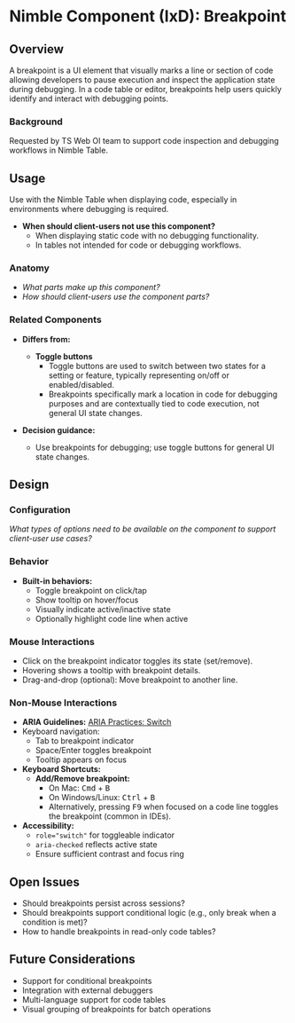 # Nimble Component (IxD): Breakpoint

## Overview

A breakpoint is a UI element that visually marks a line or section of code allowing developers to pause execution and inspect the application state during debugging. In a code table or editor, breakpoints help users quickly identify and interact with debugging points.

### Background
Requested by TS Web OI team to support code inspection and debugging workflows in Nimble Table.

## Usage

Use with the Nimble Table when displaying code, especially in environments where debugging is required.

- **When should client-users not use this component?**
  - When displaying static code with no debugging functionality.
  - In tables not intended for code or debugging workflows.

### Anatomy
- *What parts make up this component?*
- *How should client-users use the component parts?*

### Related Components

- **Differs from:**
  - **Toggle buttons**  
    - Toggle buttons are used to switch between two states for a setting or feature, typically representing on/off or enabled/disabled.  
    - Breakpoints specifically mark a location in code for debugging purposes and are contextually tied to code execution, not general UI state changes.

- **Decision guidance:**
  - Use breakpoints for debugging; use toggle buttons for general UI state changes.

## Design

### Configuration
*What types of options need to be available on the component to support client-user use cases?*

### Behavior

- **Built-in behaviors:**
  - Toggle breakpoint on click/tap
  - Show tooltip on hover/focus
  - Visually indicate active/inactive state
  - Optionally highlight code line when active

### Mouse Interactions

- Click on the breakpoint indicator toggles its state (set/remove).
- Hovering shows a tooltip with breakpoint details.
- Drag-and-drop (optional): Move breakpoint to another line.

### Non-Mouse Interactions

- **ARIA Guidelines:** [ARIA Practices: Switch](https://www.w3.org/WAI/ARIA/apg/patterns/switch/)
- Keyboard navigation:
  - Tab to breakpoint indicator
  - Space/Enter toggles breakpoint
  - Tooltip appears on focus
- **Keyboard Shortcuts:**
  - **Add/Remove breakpoint:**  
    - On Mac: <kbd>Cmd</kbd> + <kbd>B</kbd>  
    - On Windows/Linux: <kbd>Ctrl</kbd> + <kbd>B</kbd>
    - Alternatively, pressing <kbd>F9</kbd> when focused on a code line toggles the breakpoint (common in IDEs).
- **Accessibility:**
  - `role="switch"` for toggleable indicator
  - `aria-checked` reflects active state
  - Ensure sufficient contrast and focus ring

## Open Issues

- Should breakpoints persist across sessions?
- Should breakpoints support conditional logic (e.g., only break when a condition is met)?
- How to handle breakpoints in read-only code tables?

## Future Considerations

- Support for conditional breakpoints
- Integration with external debuggers
- Multi-language support for code tables
- Visual grouping of breakpoints for batch operations